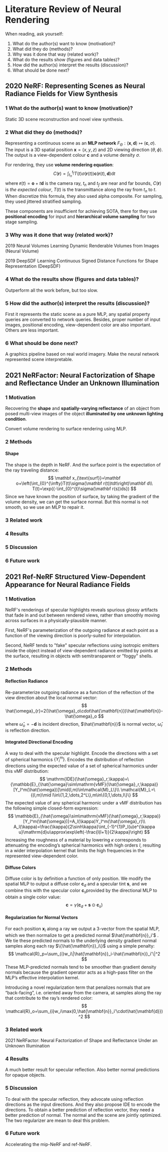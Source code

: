 # Literature Review of Neural Rendering

When reading, ask yourself: 

1. What do the author(s) want to know (motivation)?
2. What did they do (methods)?
3. Why was it done that way (related work)?
4. What do the results show (figures and data tables)?
5. How did the author(s) interpret the results (discussion)?
6. What should be done next?

## 2020 NeRF: Representing Scenes as Neural Radiance Fields for View Synthesis

### 1 What do the author(s) want to know (motivation)?

Static 3D scene reconstruction and novel view synthesis.

### 2 What did they do (methods)?

Representing a continuous scene as an **MLP network** $F_{\Theta}:(\mathbf x,\mathbf d)\mapsto(\mathbf c,\sigma)$. The input is a 3D spatial position $\mathbf x=(x,y,z)$ and 2D viewing direction $(\theta,\phi)$. The output is a view-dependent colour $\mathbf c$ and a volume density $\sigma$.

For rendering, they use **volume rendering equation**:
$$
C(\mathbf r)=\int_{t_n}^{t_f}T(t)\sigma(\mathbf r(t))\mathbf c(\mathbf r(t),\mathbf d)\mathrm dt
$$
where $\mathbf r(t)=\mathbf o+t\mathbf d$ is the camera ray, $t_n$ and $t_f$ are near and far bounds, $C(\mathbf r)$ is *the expected colour*, $T(t)$ is the transmittance along the ray from $t_n$ to $t$. When discretize this formula, they also used alpha composite. For sampling, they used jittered stratified sampling.

These components are insufficient for achieving SOTA, there for they use **positional encoding** for input and **hierarchical volume sampling** for two stage sampling.

### 3 Why was it done that way (related work)?

2019 Neural Volumes Learning Dynamic Renderable Volumes from Images (Neural Volume)

2019 DeepSDF Learning Continuous Signed Distance Functions for Shape Representation (DeepSDF)

### 4 What do the results show (figures and data tables)?

Outperform all the work before, but too slow.

### 5 How did the author(s) interpret the results (discussion)?

First it represents the static scene as a pure MLP, any spatial property queries are converted to network queries. Besides, proper number of input images, positional encoding, view-dependent color are also important. Others are less important.

### 6 What should be done next?

A graphics pipeline based on real world imagery. Make the neural network represented scene interpretable.


## 2021 NeRFactor: Neural Factorization of Shape and Reflectance Under an Unknown Illumination

### 1 Motivation

Recovering the **shape** and **spatially-varying reflectance** of an object from posed multi-view images of the object **illuminated by one unknown lighting condition**.

Convert volume rendering to surface rendering using MLP.

### 2 Methods

#### Shape

The shape is the depth in NeRF. And the surface point is the expectation of the ray traveling distance:
$$
\mathbf x_{\text{surf}}=\mathbf o+\left(\int_{0}^{\infty}T(t)\sigma(\mathbf r(t))tdt\right)\mathbf d\\
T(t)=\exp({-\int_{0}^{t}\sigma(\mathbf r(s))ds})
$$
Since we have known the position of surface, by taking the gradient of the volume density, we can get the surface normal. But this normal is not smooth, so we use an MLP to repair it.



### 3 Related work



### 4 Results

### 5 Discussion

### 6 Future work

## 2021 Ref-NeRF Structured View-Dependent Appearance for Neural Radiance Fields

### 1 Motivation

NeRF's renderings of specular highlights reveals spurious glossy artifacts that fade in and out between rendered views, rather than smoothly moving across surfaces in a physically-plausible manner.

First, NeRF's parameterization of the outgoing radiance at each point as a function of the viewing direction is poorly-suited for interpolation.

Second, NeRF tends to "fake" specular reflections using isotropic emitters inside the object instead of view-dependent radiance emitted by points at the surface, resulting in objects with semitransparent or "foggy" shells.

### 2 Methods

#### Reflection Radiance

Re-parameterize outgoing radiance as a function of the reflection of the view direction about the local normal vector:
$$
\hat{\omega}_{r}=2(\hat{\omega}_o\cdot\hat{\mathbf{n}})\hat{\mathbf{n}}-\hat{\omega}_o
$$
where $\hat{\omega}_o=-\mathbf{d}$ is incident direction, $\hat{\mathbf{n}}$ is normal vector, $\hat{\omega}_{r}$ is reflection direction.

#### Integrated Directional Encoding

A way to deal with the specular highlight. Encode the directions with a set of spherical harmonics $\{Y_l^m\}$. Encodes the distribution of reflection directions using the expected value of a set of spherical harmonics under this vMF distribution:
$$
\mathrm{IDE}(\hat{\omega}_r,\kappa)=\{\mathbb{E}_{\hat{\omega}\sim\mathrm{vMF}(\hat{\omega}_r,\kappa)}[Y_l^m(\hat{\omega})]\mid(l,m)\in\mathcal{M}_L\}\\
\mathcal{M}_L=\{(l,m)\mid l\in\{1,2,\dots,2^L\},m\in\{0,1,\dots,l\}\}
$$
The expected value of any spherical harmonic under a vMF distribution has the following simple closed-form expression:
$$
\mathbb{E}_{\hat{\omega}\sim\mathrm{vMF}(\hat{\omega}_r,\kappa)}[Y_l^m(\hat{\omega})]=A_l(\kappa)Y_l^m(\hat{\omega}_r)\\
A_l(\kappa)=\frac{\kappa}{2\sinh\kappa}\int_{-1}^{1}P_l(u)e^{\kappa u}\mathrm{d}u\approx\exp\left(-\frac{l(l+1)}{2\kappa}\right)
$$
Increasing the roughness of a material by lowering $\kappa$ corresponds to attenuating the encoding’s spherical harmonics with high orders $l$, resulting in a wider interpolation kernel that limits the high frequencies in the represented view-dependent color.

#### Diffuse Colors

Diffuse color is by definition a function of only position. We modify the spatial MLP to output a diffuse color $\mathbf{c}_d$ and a specular tint $\mathbf{s}$, and we combine this with the specular color $\mathbf{c}_s$​ provided by the directional MLP to obtain a single color value:
$$
\mathbf{c}=\gamma(\mathbf{c}_d+\mathbf{s}\odot\mathbf{c}_s)
$$

#### Regularization for Normal Vectors

For each position $\mathbf{x}_i$ along a ray we output a 3-vector from the spatial MLP, which we then normalize to get a predicted normal $\hat{\mathbf{n}}_i'$ . We tie these predicted normals to the underlying density gradient normal samples along each ray $\{\hat{\mathbf{n}}_i\}$ using a simple penalty:
$$
\mathcal{R}_p=\sum_{i}w_i\|\hat{\mathbf{n}}_i-\hat{\mathbf{n}}_i'\|^2
$$
These MLP-predicted normals tend to be smoother than gradient density normals because the gradient operator acts as a high-pass filter on the MLP’s effective interpolation kernel.

Introducing a novel regularization term that penalizes normals that are “back-facing”, i.e. oriented away from the camera, at samples along the ray that contribute to the ray’s rendered color:
$$
\mathcal{R}_o=\sum_{i}w_i\max(0,\hat{\mathbf{n}}_i'\cdot\hat{\mathbf{d}})^2
$$

### 3 Related work

2021 NeRFactor: Neural Factorization of Shape and Reflectance Under an Unknown Illumination

### 4 Results

A much better result for specular reflection. Also better normal predictions for opaque objects.

### 5 Discussion

To deal with the specular reflection, they advocate using reflection directions as the input directions. And they also propose IDE to encode the directions. To obtain a better prediction of reflection vector, they need a better prediction of normal. The normal and the scene are jointly optimized. The two regularizer are mean to deal this problem.

### 6 Future work

Accelerating the mip-NeRF and ref-NeRF.



